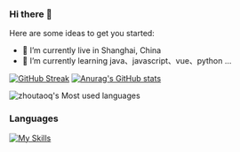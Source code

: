 ### Hi there 👋

<!--
**zhoutaoq/zhoutaoq** is a ✨ _special_ ✨ repository because its `README.md` (this file) appears on your GitHub profile.

Here are some ideas to get you started:

- 🔭 I’m currently working on ...
- 🌱 I’m currently learning ...
- 👯 I’m looking to collaborate on ...
- 🤔 I’m looking for help with ...
- 💬 Ask me about ...
- 📫 How to reach me: ...
- 😄 Pronouns: ...
- ⚡ Fun fact: ...
-->
Here are some ideas to get you started:

- 🔭 I’m currently live in Shanghai, China
- 🌱 I’m currently learning java、javascript、vue、python ...

[![GitHub Streak](https://streak-stats.demolab.com/?user=zhoutaoq)](https://git.io/streak-stats)
[![Anurag's GitHub stats](https://github-readme-stats.vercel.app/api?username=zhoutaoq)](https://github.com/anuraghazra/github-readme-stats)

![zhoutaoq's Most used languages](https://github-readme-stats.vercel.app/api/top-langs/?username=zhoutaoq&layout=compact&hide_border=true&langs_count=10)

### Languages
[![My Skills](https://skillicons.dev/icons?i=java,python,javascript,vue,c)](https://skillicons.dev)


